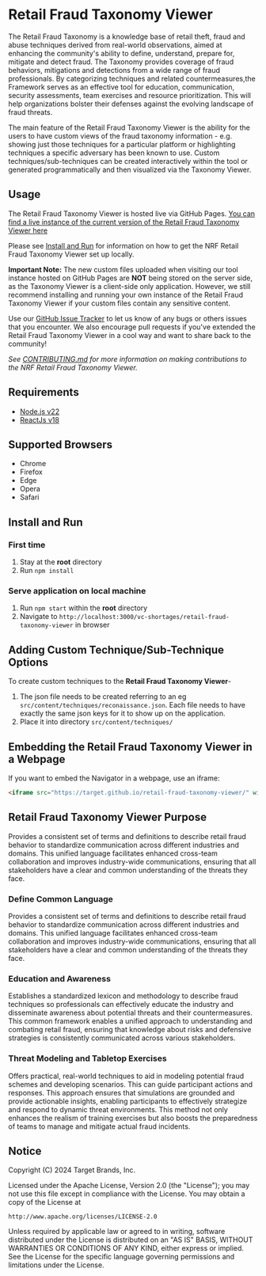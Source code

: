 # Retail Fraud Taxonomy Viewer

The Retail Fraud Taxonomy is a knowledge base of retail theft, fraud and abuse techniques derived from real-world observations, aimed at enhancing the community's ability to define, understand, prepare for, mitigate and detect fraud. The Taxonomy provides coverage of fraud behaviors, mitigations and detections from a wide range of fraud professionals. By categorizing techniques and related countermeasures,the Framework serves as an effective tool for education, communication, security assessments, team exercises and resource prioritization. This will help organizations bolster their defenses against the evolving landscape of fraud threats.

The main feature of the Retail Fraud Taxonomy Viewer is the ability for the users to have custom views of the fraud taxonomy information - e.g. showing just those techniques for a particular platform or highlighting techniques a specific adversary has been known to use. Custom techniques/sub-techniques can be created interactively within the tool or generated programmatically and then visualized via the Taxonomy Viewer.
## Usage

The Retail Fraud Taxonomy Viewer is hosted live via GitHub Pages. [You can find a live instance of the current version of the Retail Fraud Taxonomy Viewer here](https://target.github.io/retail-fraud-taxonomy-viewer)

Please see [Install and Run](#Install-and-Run) for information on how to get the NRF Retail Fraud Taxonomy Viewer set up locally.

**Important Note:** The new custom files uploaded when visiting our tool instance hosted on GitHub Pages are **NOT** being stored on the server side, as the Taxonomy Viewer is a client-side only application. However, we still recommend installing and running your own instance of the Retail Fraud Taxonomy Viewer if your custom files contain any sensitive content.

Use our [GitHub Issue Tracker](https://github.com/target/retail-fraud-taxonomy-viewer/issues) to let us know of any bugs or others issues that you encounter. We also encourage pull requests if you've extended the Retail Fraud Taxonomy Viewer in a cool way and want to share back to the community!

*See [CONTRIBUTING.md](https://github.com/target/retail-fraud-taxonomy-viewer/blob/main/CONTRIBUTING.md) for more information on making contributions to the NRF Retail Fraud Taxonomy Viewer.*

## Requirements

* [Node.js v22](https://nodejs.org)
* [ReactJs v18](https://react.dev)

## Supported Browsers

* Chrome
* Firefox
* Edge
* Opera
* Safari

## Install and Run

### First time

1. Stay at the **root** directory
2. Run `npm install`

### Serve application on local machine

1. Run `npm start` within the **root** directory
2. Navigate to `http://localhost:3000/vc-shortages/retail-fraud-taxonomy-viewer` in browser

## Adding Custom Technique/Sub-Technique Options

To create custom techniques to the **Retail Fraud Taxonomy Viewer**-

1. The json file needs to be created referring to an eg `src/content/techniques/reconaissance.json`. Each file needs to have exactly the same json keys for it to show up on the application.
2. Place it into directory `src/content/techniques/`
## Embedding the Retail Fraud Taxonomy Viewer in a Webpage

If you want to embed the Navigator in a webpage, use an iframe:

```HTML
<iframe src="https://target.github.io/retail-fraud-taxonomy-viewer/" width="1000" height="500"></iframe>
```
## Retail Fraud Taxonomy Viewer Purpose

Provides a consistent set of terms and definitions to describe retail fraud behavior to standardize communication across different industries and domains. This unified language facilitates enhanced cross-team collaboration and improves industry-wide communications, ensuring that all stakeholders have a clear and common understanding of the threats they face. 

### Define Common Language
Provides a consistent set of terms and definitions to describe retail fraud behavior to standardize communication across different industries and domains. This unified language facilitates enhanced cross-team collaboration and improves industry-wide communications, ensuring that all stakeholders have a clear and common understanding of the threats they face. 

### Education and Awareness
Establishes a standardized lexicon and methodology to describe fraud techniques so professionals can effectively educate the industry and disseminate awareness about potential threats and their countermeasures. This common framework enables a unified approach to understanding and combating retail fraud, ensuring that knowledge about risks and defensive strategies is consistently communicated across various stakeholders.

### Threat Modeling and Tabletop Exercises
Offers practical, real-world techniques to aid in modeling potential fraud schemes and developing scenarios. This can guide participant actions and responses. This approach ensures that simulations are grounded and provide actionable insights, enabling participants to effectively strategize and respond to dynamic threat environments. This method not only enhances the realism of training exercises but also boosts the preparedness of teams to manage and mitigate actual fraud incidents.

## Notice

Copyright (C) 2024 Target Brands, Inc.

Licensed under the Apache License, Version 2.0 (the "License");
you may not use this file except in compliance with the License.
You may obtain a copy of the License at

    http://www.apache.org/licenses/LICENSE-2.0

Unless required by applicable law or agreed to in writing, software
distributed under the License is distributed on an "AS IS" BASIS,
WITHOUT WARRANTIES OR CONDITIONS OF ANY KIND, either express or implied.
See the License for the specific language governing permissions and
limitations under the License.
